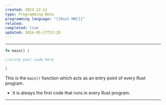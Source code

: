 ```yaml
---
created: 2023-12-12
type: Programming Note
programming language: "[[Rust MOC]]"
related: 
completed: true
updated: 2024-05-27T13:29
---
```

---
``` rust
fn main() {

//write your code here

}
```

This is the `main()` function which acts as an entry point of every Rust program. 
- It is always the first code that runs in every Rust program.

---
